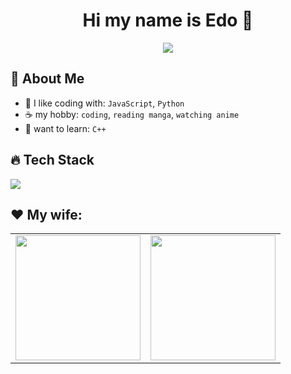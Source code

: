 <h1 align="center"> Hi my name is Edo 👋</h1>

<p align="center">
  <img src="https://readme-typing-svg.herokuapp.com?color=%2336BCF7&lines=pengen+menjadi+programmer+handal;namun+enggan+mengoding" />
</p>

## 🤵 About Me

- 🌾 I like coding with: `JavaScript`, `Python`
- ☕ my hobby: `coding`, `reading manga`, `watching anime`
- 📝 want to learn: `C++`

## 🔥 Tech Stack

<p>
  <img src="https://skillicons.dev/icons?i=js,python,html,css,git,github,chatgpt" />
</p>

## ♥️ My wife:
<table>
  <tr>
    <td><img src="https://raw.githubusercontent.com/nextarz/nextarz/refs/heads/main/images/photo1.jpg" width="200"/></td>
    <td><img src="https://raw.githubusercontent.com/nextarz/nextarz/refs/heads/main/images/photo.jpg" width="200"/></td>
  </tr>
</table>